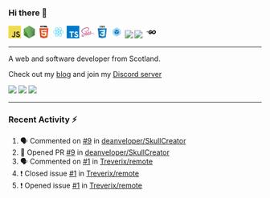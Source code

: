 ### Hi there 👋

<img src="https://raw.githubusercontent.com/github/explore/80688e429a7d4ef2fca1e82350fe8e3517d3494d/topics/javascript/javascript.png" height="25"/>  <img src="https://raw.githubusercontent.com/github/explore/80688e429a7d4ef2fca1e82350fe8e3517d3494d/topics/nodejs/nodejs.png" height="25"/>  <img src="https://raw.githubusercontent.com/github/explore/80688e429a7d4ef2fca1e82350fe8e3517d3494d/topics/html/html.png" height="25"/>  <img src="https://raw.githubusercontent.com/github/explore/80688e429a7d4ef2fca1e82350fe8e3517d3494d/topics/react/react.png" height="25"/>  <img src="https://raw.githubusercontent.com/github/explore/80688e429a7d4ef2fca1e82350fe8e3517d3494d/topics/typescript/typescript.png" height="25"/>  <img src="https://raw.githubusercontent.com/github/explore/80688e429a7d4ef2fca1e82350fe8e3517d3494d/topics/sass/sass.png" height="25"/>  <img src="https://raw.githubusercontent.com/github/explore/80688e429a7d4ef2fca1e82350fe8e3517d3494d/topics/css/css.png" height="25"/>  <img src="https://raw.githubusercontent.com/github/explore/80688e429a7d4ef2fca1e82350fe8e3517d3494d/topics/webpack/webpack.png" height="25"/>  <img src="https://avatars0.githubusercontent.com/u/20165699?s=200&v=4" height="25"/>  <img src="https://avatars1.githubusercontent.com/u/12101536?s=200&v=4" height="25"/>
<img src="https://raw.githubusercontent.com/github/explore/80688e429a7d4ef2fca1e82350fe8e3517d3494d/topics/go/go.png" height="25"/>

---

A web and software developer from Scotland.

Check out my [blog](https://blog.floffah.dev) and join my [Discord server](https://discord.gg/bc8Y2y9)

<img src="https://github-readme-stats.vercel.app/api?username=floffah&count_private=true&show_icons=true&theme=default" height="150"/> <img src="https://github-readme-stats.vercel.app/api/top-langs/?username=floffah&layout=compact&theme=default" height="150"/>
<img src="https://github-profile-trophy.vercel.app/?username=floffah"/>

---
### Recent Activity ⚡
<!--START_SECTION:activity-->
1. 🗣 Commented on [#9](https://github.com/deanveloper/SkullCreator/issues/9) in [deanveloper/SkullCreator](https://github.com/deanveloper/SkullCreator)
2. 💪 Opened PR [#9](https://github.com/deanveloper/SkullCreator/pull/9) in [deanveloper/SkullCreator](https://github.com/deanveloper/SkullCreator)
3. 🗣 Commented on [#1](https://github.com/Treverix/remote/issues/1) in [Treverix/remote](https://github.com/Treverix/remote)
4. ❗️ Closed issue [#1](https://github.com/Treverix/remote/issues/1) in [Treverix/remote](https://github.com/Treverix/remote)
5. ❗️ Opened issue [#1](https://github.com/Treverix/remote/issues/1) in [Treverix/remote](https://github.com/Treverix/remote)
<!--END_SECTION:activity-->
